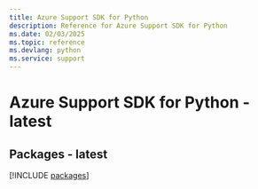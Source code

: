 ```yaml
---
title: Azure Support SDK for Python
description: Reference for Azure Support SDK for Python
ms.date: 02/03/2025
ms.topic: reference
ms.devlang: python
ms.service: support
---
```

# Azure Support SDK for Python - latest
## Packages - latest
[!INCLUDE [packages](support-index.md)]
